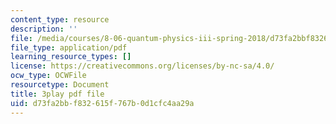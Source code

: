 ```yaml
---
content_type: resource
description: ''
file: /media/courses/8-06-quantum-physics-iii-spring-2018/d73fa2bbf832615f767b0d1cfc4aa29a_33kB8JQRpjI.pdf
file_type: application/pdf
learning_resource_types: []
license: https://creativecommons.org/licenses/by-nc-sa/4.0/
ocw_type: OCWFile
resourcetype: Document
title: 3play pdf file
uid: d73fa2bb-f832-615f-767b-0d1cfc4aa29a
---
```


